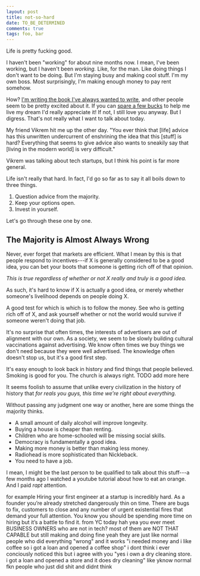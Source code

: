 ```yaml
---
layout: post
title: not-so-hard
date: TO_BE_DETERMINED
comments: true
tags: foo, bar
---
```


Life is pretty fucking good.

I haven't been "working" for about nine months now. I mean, I've been working,
but I haven't been *working.* Like, for the man. Like doing things I don't want
to be doing. But I'm staying busy and making cool stuff. I'm my own boss. Most
surprisingly, I'm making enough money to pay rent somehow.

How? [I'm writing the book I've always wanted to write][patreon], and other
people seem to be pretty excited about it. If you can [spare a few
bucks][signup] to help me live my dream I'd really appreciate it! If not, I
still love you anyway. But I digress. That's not really what I want to talk
about today.

[patreon]: https://www.patreon.com/isovector
[signup]: https://www.patreon.com/bePatron?c=1906842

My friend Vikrem hit me up the other day. "You ever think that [life] advice has
this unwritten undercurrent of enshrining the idea that this [stuff] is hard?
Everything that seems to give advice also wants to sneakily say that [living in
the modern world] is very difficult."

Vikrem was talking about tech startups, but I think his point is far more
general.

Life isn't really that hard. In fact, I'd go so far as to say it all boils down
to three things.

1. Question advice from the majority.
2. Keep your options open.
3. Invest in yourself.

Let's go through these one by one.


## The Majority is Almost Always Wrong

Never, ever forget that markets are efficient. What I mean by this is that
people respond to incentives---if X is generally considered to be a good idea,
you can bet your boots that someone is getting rich off of that opinion.

*This is true regardless of whether or not X really and truly is a good idea.*

As such, it's hard to know if X is actually a good idea, or merely whether
someone's livelihood depends on people doing X.

A good test for which is which is to follow the money. See who is getting rich
off of X, and ask yourself whether or not the world would survive if someone
weren't doing that job.

It's no surprise that often times, the interests of advertisers are out of
alignment with our own. As a society, we seem to be slowly building cultural
vaccinations against advertising. We know often times we buy things we don't
need because they were well advertised. The knowledge often doesn't stop us, but
it's a good first step.

It's easy enough to look back in history and find things that people believed.
Smoking is good for you. The church is always right. TODO add more here

It seems foolish to assume that unlike every civilization in the history of
history that *for reals you guys, this time we're right about everything.*

Without passing any judgment one way or another, here are some things the
majority thinks.

* A small amount of daily alcohol will improve longevity.
* Buying a house is cheaper than renting.
* Children who are home-schooled will be missing social skills.
* Democracy is fundamentally a good idea.
* Making more money is better than making less money.
* Radiohead is more sophisticated than Nickleback.
* You need to have a job.





[dumbphone]: /blog/reflections-on-a-dumb-phone/

I mean, I might be the last person to be qualified to talk about this stuff---a
few months ago I watched a youtube tutorial about how to eat an orange. And I
paid *rapt* attention.






for example
Hiring your first engineer at a startup is incredibly hard. As a founder you’re already stretched dangerously thin on time. There are bugs to fix, customers to close and any number of urgent existential fires that demand your full attention. You know you should be spending more time on hiring but it’s a battle to find it.
from YC today
hah yea
you ever meet BUSINESS OWNERS
who are not in tech?
most of them are NOT THAT CAPABLE
but still making
and doing fine
yeah
they are just like
normal people
who did everything "wrong" and it works
"i needed money and i like coffee so i got a loan and opened a coffee shop"
i dont think i ever conciously noticed this
but i agree with you
"yes i own a dry cleaning store. i got a loan and opened a store and it does dry cleaning"
like
yknow normal fkn people who just did shit and didnt think
